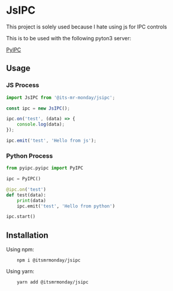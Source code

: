 # JsIPC

This project is solely used because I hate using js for IPC controls

This is to be used with the following pyton3 server:

[PyIPC](https://github.com/its-mr-monday/pyipc)



## Usage

### JS Process

```js
import JsIPC from '@its-mr-monday/jsipc';

const ipc = new JsIPC();

ipc.on('test', (data) => {
    console.log(data);
});

ipc.emit('test', 'Hello from js');
```

### Python Process

```py
from pyipc.pyipc import PyIPC

ipc = PyIPC()

@ipc.on('test')
def test(data):
    print(data)
    ipc.emit('test', 'Hello from python')

ipc.start()

```

## Installation

Using npm:
```console
    npm i @itsmrmonday/jsipc
```

Using yarn:
```console
    yarn add @itsmrmonday/jsipc
```